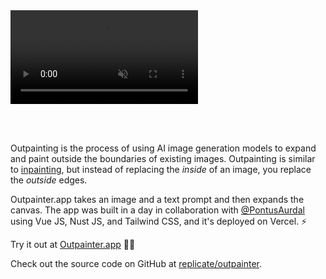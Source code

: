 <!--
title: Outpainter
description: Paint outside the boundaries of existing images using AI
kind: project
publish_date: 2023-06-23
-->

<video autoplay muted loop playsinline style="margin-bottom: 3rem;">
  <source src="/outpainter/outpainter.mp4" type="video/mp4">
</video>

Outpainting is the process of using AI image generation models to expand and paint outside the boundaries of existing images. Outpainting is similar to [inpainting](/inpainter), but instead of replacing the _inside_ of an image, you replace the _outside_ edges.

Outpainter.app takes an image and a text prompt and then expands the canvas. The app was built in a day in collaboration with [@PontusAurdal](https://x.com/PontusAurdal) using Vue JS, Nust JS, and Tailwind CSS, and it's deployed on Vercel. ⚡️

Try it out at [Outpainter.app](https://outpainter.app) 🧑‍🎨

Check out the source code on GitHub at [replicate/outpainter](https://github.com/replicate/outpainter).
